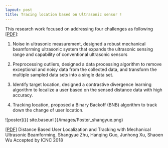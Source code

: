 ```yaml
---
layout: post
title: Tracing location based on Ultrasonic sensor !
---
```


This research work focused on addressing four challenges as following <a href="{{ site.baseurl }}/images/sensor.pdf">[PDF]</a>:

1. <span class="t3pulishtime">Noise in ultrasonic measurement,</span> designed a robust mechanical beamforming ultrasonic system that expands the ultrasonic sensing range and capability of conventional ultrasonic sensors

2. <span class="t3pulishtime">Preprocessing outliers,</span> designed a data processing algorithm to remove exceptional and noisy data from the collected data, and transform the multiple sampled data sets into a single data set.

3. <span class="t3pulishtime">Identify target location,</span> designed a contrastive divergence learning algorithm to localize a user based on the sensed distance data with high accuracy.

4. <span class="t3pulishtime">Tracking location,</span> proposed a Binary Backoff (BNB) algorithm to track down the change of user location.

![poster]({{ site.baseurl }}/images/Poster_shangyue.png)


<span><a href="{{ site.baseurl }}/images/sensor.pdf">[PDF]</a> Distance Based User Localization and Tracking with Mechanical Ultrasonic Beamforming,</span>
<span class="t3authors">Shangyue Zhu, Hanqing Guo, Junhong Xu, Shaoen Wu</span>
<span class="t3pulishtime">Accepted by ICNC 2018</span>
<br>
<br>